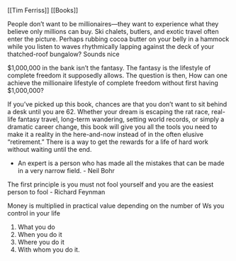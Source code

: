 [[Tim Ferriss]] [[Books]]

People don’t want to be millionaires—they want to experience what they believe only millions can buy. Ski chalets, butlers, and exotic travel often enter the picture. Perhaps rubbing cocoa butter on your belly in a hammock while you listen to waves rhythmically lapping against the deck of your thatched-roof bungalow? Sounds nice

$1,000,000 in the bank isn’t the fantasy. The fantasy is the lifestyle of complete freedom it supposedly allows. The question is then, How can one achieve the millionaire lifestyle of complete freedom without first having $1,000,000?

If you’ve picked up this book, chances are that you don’t want to sit behind a desk until you are 62. Whether your dream is escaping the rat race, real-life fantasy travel, long-term wandering, setting world records, or simply a dramatic career change, this book will give you all the tools you need to make it a reality in the here-and-now instead of in the often elusive “retirement.” There is a way to get the rewards for a life of hard work without waiting until the end.
    
- An expert is a person who has made all the mistakes that can be made in a very narrow field. - Neil Bohr

 
The first principle is you must not fool yourself and you are the easiest person to fool - Richard Feynman

Money is multiplied in practical value depending on the number of Ws you control in your life
 1.  What you do
 2.  When you do it
 3.  Where you do it
 4.  With whom you do it.
